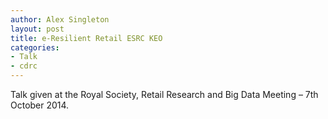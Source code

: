 ```yaml
---
author: Alex Singleton
layout: post
title: e-Resilient Retail ESRC KEO
categories:
- Talk
- cdrc
---
```


<script async class="speakerdeck-embed" data-id="0644e580334c0132573f121bd1ded631" data-ratio="1.33333333333333" src="//speakerdeck.com/assets/embed.js"></script>

Talk given at the Royal Society, Retail Research and Big Data Meeting – 7th October 2014.
